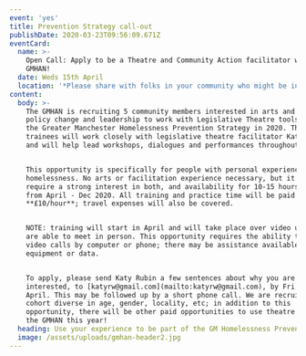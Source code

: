 ```yaml
---
event: 'yes'
title: Prevention Strategy call-out
publishDate: 2020-03-23T09:56:09.671Z
eventCard:
  name: >-
    Open Call: Apply to be a Theatre and Community Action facilitator with the
    GMHAN!
  date: Weds 15th April
  location: '*Please share with folks in your community who might be interested*'
content:
  body: >-
    The GMHAN is recruiting 5 community members interested in arts and activism,
    policy change and leadership to work with Legislative Theatre tools towards
    the Greater Manchester Homelessness Prevention Strategy in 2020. The
    trainees will work closely with legislative theatre facilitator Katy Rubin,
    and will help lead workshops, dialogues and performances throughout GM. 


    This opportunity is specifically for people with personal experience of
    homelessness. No arts or facilitation experience necessary, but it does
    require a strong interest in both, and availability for 10-15 hours/month
    from April - Dec 2020. All training and practice time will be paid at
    **£10/hour**; travel expenses will also be covered. 


    NOTE: training will start in April and will take place over video until we
    are able to meet in person. This opportunity requires the ability to join
    video calls by computer or phone; there may be assistance available for
    equipment or data.


    To apply, please send Katy Rubin a few sentences about why you are
    interested, to [katyrw@gmail.com](mailto:katyrw@gmail.com), by Fri 3rd
    April. This may be followed up by a short phone call. We are recruiting a
    cohort diverse in age, gender, locality, etc; in addition to this
    opportunity, there will be other paid opportunities to use theatre within
    the GMHAN this year!
  heading: Use your experience to be part of the GM Homelessness Prevention Strategy
  image: /assets/uploads/gmhan-header2.jpg
---
```

